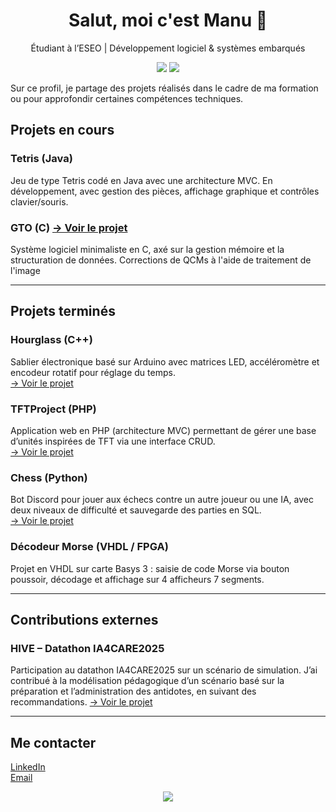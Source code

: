 <h1 align="center">Salut, moi c'est Manu 👋</h1>
<p align="center">
Étudiant à l’ESEO | Développement logiciel & systèmes embarqués

<p align="center">
  <img src="https://img.shields.io/badge/Langages-Python%2C%20PHP%2C%20Java%2C%20C%2C%20VHDL-lightgrey" />
  <img src="https://img.shields.io/badge/Logiciels-Visual%20Studio%20Code%2C%20PhpStorm%20IDEA%2C%20IntelliJ%2C%20CLion%2C%20MySQL%20Workbench-lightgrey" />
</p>
 
Sur ce profil, je partage des projets réalisés dans le cadre de ma formation ou pour approfondir certaines compétences techniques.  

## Projets en cours

### Tetris (Java)  
Jeu de type Tetris codé en Java avec une architecture MVC. En développement, avec gestion des pièces, affichage graphique et contrôles clavier/souris.

### GTO (C)  [→ Voir le projet](https://github.com/M4nu3k3/GTO)
Système logiciel minimaliste en C, axé sur la gestion mémoire et la structuration de données. Corrections de QCMs à l'aide de traitement de l'image


---

## Projets terminés

### Hourglass (C++)  
Sablier électronique basé sur Arduino avec matrices LED, accéléromètre et encodeur rotatif pour réglage du temps.  
[→ Voir le projet](https://github.com/M4nu3k3/Hourglass)

### TFTProject (PHP)  
Application web en PHP (architecture MVC) permettant de gérer une base d’unités inspirées de TFT via une interface CRUD.  
[→ Voir le projet](https://github.com/M4nu3k3/TFTProject)

### Chess (Python)  
Bot Discord pour jouer aux échecs contre un autre joueur ou une IA, avec deux niveaux de difficulté et sauvegarde des parties en SQL.  
[→ Voir le projet](https://github.com/lSkyCraftl/Chess)

### Décodeur Morse (VHDL / FPGA)  
Projet en VHDL sur carte Basys 3 : saisie de code Morse via bouton poussoir, décodage et affichage sur 4 afficheurs 7 segments.

---

## Contributions externes

### HIVE – Datathon IA4CARE2025  
Participation au datathon IA4CARE2025 sur un scénario de simulation.
J’ai contribué à la modélisation pédagogique d’un scénario basé sur la préparation et l’administration des antidotes, en suivant des recommandations.
[→ Voir le projet](https://github.com/LucasMorize/HIVE)

---

## Me contacter

[LinkedIn](https://www.linkedin.com/in/ton-profil)  
[Email](mailto:ton.email@domain.com)

<p align="center">
  <img src="https://github-readme-stats.vercel.app/api?username=M4nu3k3&show_icons=true&theme=default&hide_title=true" />
</p>

